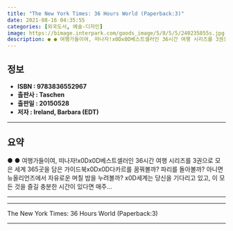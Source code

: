 ```yaml
---
title: "The New York Times: 36 Hours World (Paperback:3)"
date: 2021-08-16 04:35:55
categories: [외국도서, 예술-디자인]
image: https://bimage.interpark.com/goods_image/5/8/5/5/240235855s.jpg
description: ● ● 여행가들이여, 떠나자!x0Dx0D베스트셀러인 36시간 여행 시리즈를 3권으로 모은 세계 365곳을 담은 가이드북x0Dx0D다카르를 꿈꿔볼까? 파리를 돌아볼까? 아니면 뉴올리언즈에서 자유로운 며칠 밤을 누려볼까? x0D세계는 당신을 기다리고 있고, 이 모든 것을 즐길 충분한 시
---
```


## **정보**

- **ISBN : 9783836552967**
- **출판사 : Taschen**
- **출판일 : 20150528**
- **저자 : Ireland, Barbara (EDT)**

------



## **요약**

●  ●  여행가들이여, 떠나자!x0Dx0D베스트셀러인 36시간 여행 시리즈를 3권으로 모은 세계 365곳을 담은 가이드북x0Dx0D다카르를 꿈꿔볼까? 파리를 돌아볼까? 아니면 뉴올리언즈에서 자유로운 며칠 밤을 누려볼까? x0D세계는 당신을 기다리고 있고, 이 모든 것을 즐길 충분한 시간이 있다면 매주... 

------



------


The New York Times: 36 Hours World (Paperback:3) 

------


